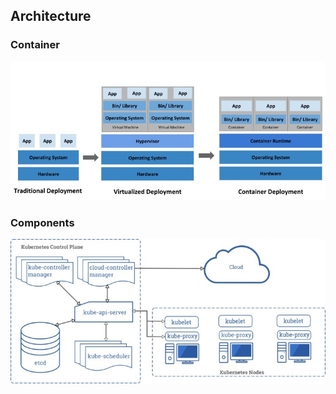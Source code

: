 <a name="QiXGb"></a>
## Architecture
<a name="Mjk0P"></a>
### Container
![image.png](1.jpeg)
<a name="RtIUX"></a>
### Components
![image.png](2.jpeg)